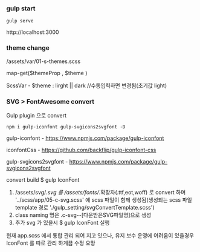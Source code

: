 ### gulp start

```
gulp serve
```

http://localhost:3000

### theme change

/assets/var/01-s-themes.scss

map-get($themeProp , $theme )

ScssVar - \$theme : lirght || dark //수동입력하면 변경됨(초기값 light)

### SVG > FontAwesome convert

Gulp plugin 으로 convert

```
npm i gulp-iconfont gulp-svgicons2svgfont -D
```

gulp-iconfont - https://www.npmjs.com/package/gulp-iconfont

iconfontCss - https://github.com/backflip/gulp-iconfont-css

gulp-svgicons2svgfont - https://www.npmjs.com/package/gulp-svgicons2svgfont

convert build
\$ gulp IconFont

1. /assets/svg/_.svg 를 /assets/fonts/_.확장자(.ttf,eot,woff) 로 convert 하며
   '../scss/app/05-c-svg.scss' 에 scss 파일이 함께 생성됨(생성되는 scss 파일 template 경로 './gulp_setting/svgConvertTemplate.scss')
2. class naming 명은 .c-svg--[다운받은SVG파일명]으로 생성
3. 추가 svg 가 있을시 \$ gulp IconFont 실행

현재 app.scss 에서 통합 관리 되어 지고 잇으나, 유지 보수 운영에 어려움이 있을경우 IconFont 를 따로 관리 하게끔 수정 요망
